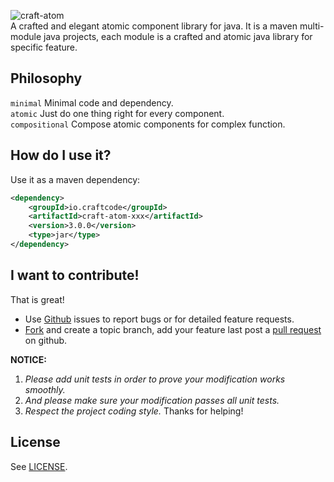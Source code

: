 ![craft-atom](http://craftcode.io/images/craft-logo.png)  
A crafted and elegant atomic component library for java. It is a maven multi-module java projects, each module is a crafted and atomic java library for specific feature.


## Philosophy
`minimal`       Minimal code and dependency.  
`atomic`        Just do one thing right for every component.  
`compositional` Compose atomic components for complex function.  


## How do I use it?
Use it as a maven dependency:

```xml
<dependency>
    <groupId>io.craftcode</groupId>
    <artifactId>craft-atom-xxx</artifactId>
    <version>3.0.0</version>
    <type>jar</type>
</dependency>
```

## I want to contribute!
That is great!

  * Use [Github](http://github.com) issues to report bugs or for detailed feature requests.
  * [Fork](https://help.github.com/articles/fork-a-repo/) and create a topic branch, add your feature last post a [pull request](https://help.github.com/articles/using-pull-requests/) on github.

__NOTICE:__  
  1. _Please add unit tests in order to prove your modification works smoothly._
  2. _And please make sure your modification passes all unit tests._
  3. _Respect the project coding style._
Thanks for helping!

## License
See [LICENSE](https://github.com/mindwind/craft-atom/blob/master/LICENSE.txt).
